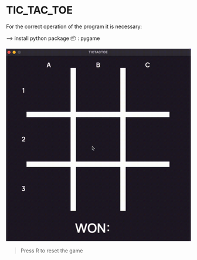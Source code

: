 # TIC_TAC_TOE

For the correct operation of the program it is necessary:

--> install python package 📦 : pygame 

![Simple Checkers](doc/tictactoe.gif)

> Press R to reset the game

